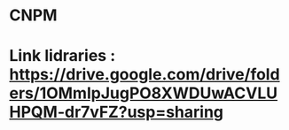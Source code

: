 # CNPM
# Link lidraries : https://drive.google.com/drive/folders/1OMmlpJugPO8XWDUwACVLUHPQM-dr7vFZ?usp=sharing
